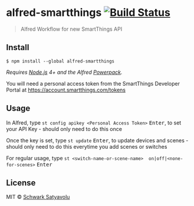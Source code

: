 # alfred-smartthings [![Build Status](https://travis-ci.org/schwark/alfred-smartthings.svg?branch=master)](https://travis-ci.org/schwark/alfred-smartthings)

> Alfred Workflow for new SmartThings API


## Install

```
$ npm install --global alfred-smartthings
```

*Requires [Node.js](https://nodejs.org) 4+ and the Alfred [Powerpack](https://www.alfredapp.com/powerpack/).*

You will need a personal access token from the SmartThings Developer Portal at https://account.smartthings.com/tokens

## Usage

In Alfred, type `st config apikey <Personal Access Token>` <kbd>Enter</kbd>, to set your API Key - should only need to do this once

Once the key is set, type `st update` <kbd>Enter</kbd>, to update devices and scenes - should only need to do this everytime you add scenes or switches

For regular usage, type `st <switch-name-or-scene-name>  on|off|<none-for-scenes>` <kbd>Enter</kbd> 

## License

MIT © [Schwark Satyavolu](https://github.com/schwark)
